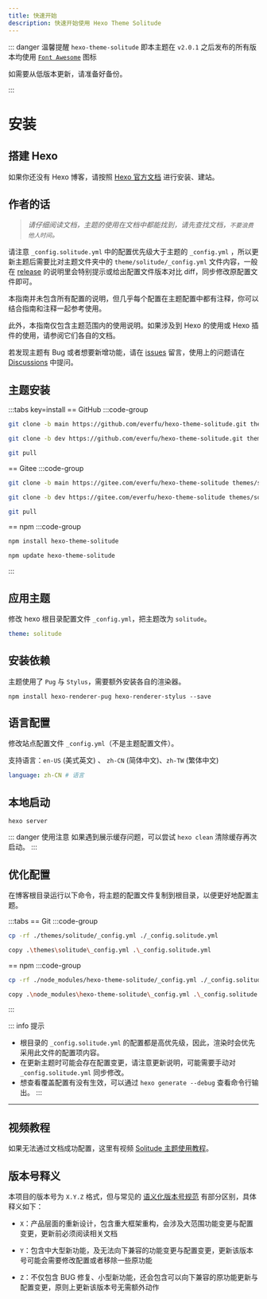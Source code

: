 ```yaml
---
title: 快速开始
description: 快速开始使用 Hexo Theme Solitude
---
```


::: danger 温馨提醒
`hexo-theme-solitude` 即本主题在 `v2.0.1` 之后发布的所有版本均使用 [`Font Awesome`](https://fontawesome.com/search?o=r&m=free) 图标

如需要从低版本更新，请准备好备份。

:::

# 安装

## 搭建 Hexo

如果你还没有 Hexo 博客，请按照 [Hexo 官方文档](https://hexo.io/zh-cn/docs/) 进行安装、建站。

## 作者的话

> *请仔细阅读文档，主题的使用在文档中都能找到，请先查找文档，`不要浪费他人时间`。*

请注意 `_config.solitude.yml` 中的配置优先级大于主题的 `_config.yml` ，所以更新主题后需要比对主题文件夹中的 `theme/solitude/_config.yml` 文件内容，一般在 [release](https://github.com/everfu/hexo-theme-solitude/releases) 的说明里会特别提示或给出配置文件版本对比 diff，同步修改原配置文件即可。

本指南并未包含所有配置的说明，但几乎每个配置在主题配置中都有注释，你可以结合指南和注释一起参考使用。

此外，本指南仅包含主题范围内的使用说明。如果涉及到 Hexo 的使用或 Hexo 插件的使用，请参阅它们各自的文档。

若发现主题有 Bug 或者想要新增功能，请在 [issues](https://github.com/everfu/Hexo-theme-solitude/issues) 留言，使用上的问题请在 [Discussions](https://github.com/orgs/everfu/discussions) 中提问。


## 主题安装

:::tabs key=install
== GitHub
:::code-group
```bash [稳定版]
git clone -b main https://github.com/everfu/hexo-theme-solitude.git themes/solitude
```

```bash [开发版]
git clone -b dev https://github.com/everfu/hexo-theme-solitude.git themes/solitude
```

```bash [升级方法]
git pull
```
== Gitee
:::code-group
```bash [稳定版]
git clone -b main https://gitee.com/everfu/hexo-theme-solitude themes/solitude
```

```bash [开发版]
git clone -b dev https://gitee.com/everfu/hexo-theme-solitude themes/solitude
```

```bash [升级方法]
git pull
```
== npm
:::code-group
```bash [稳定版]
npm install hexo-theme-solitude
```

```bash [升级方法]
npm update hexo-theme-solitude
```
:::

## 应用主题

修改 hexo 根目录配置文件 `_config.yml`，把主题改为 `solitude`。​

```yaml [_config.yml]
theme: solitude
```

## 安装依赖

主题使用了 `Pug` 与 `Stylus`，需要额外安装各自的渲染器。

```shell [Terminal]
npm install hexo-renderer-pug hexo-renderer-stylus --save
```

## 语言配置

修改站点配置文件 `_config.yml`（不是主题配置文件）。

支持语言：`en-US` (美式英文) 、 `zh-CN` (简体中文)、`zh-TW` (繁体中文)

```yaml [_config.yml]
language: zh-CN # 语言
```

## 本地启动
```shell [Terminal]
hexo server
```

::: danger 使用注意
如果遇到展示缓存问题，可以尝试 `hexo clean` 清除缓存再次启动。
:::

## 优化配置

在博客根目录运行以下命令，将主题的配置文件复制到根目录，以便更好地配置主题。

:::tabs
== Git
:::code-group
```bash [Mac/Linux]
cp -rf ./themes/solitude/_config.yml ./_config.solitude.yml
```

```bash [Windows]
copy .\themes\solitude\_config.yml .\_config.solitude.yml
```
== npm
:::code-group
```bash [Mac/Linux]
cp -rf ./node_modules/hexo-theme-solitude/_config.yml ./_config.solitude.yml
```

```bash [Windows]
copy .\node_modules\hexo-theme-solitude\_config.yml .\_config.solitude.yml
```
:::

::: info 提示
- 根目录的 `_config.solitude.yml` 的配置都是高优先级，因此，渲染时会优先采用此文件的配置项内容。
- 在更新主题时可能会存在配置变更，请注意更新说明，可能需要手动对 `_config.solitude.yml` 同步修改。
- 想查看覆盖配置有没有生效，可以通过 `hexo generate --debug` 查看命令行输出。
:::

---
## 视频教程

如果无法通过文档成功配置，这里有视频 [Solitude 主题使用教程](https://space.bilibili.com/1329819902/channel/seriesdetail?sid=3761808)。

## 版本号释义

本项目的版本号为 `X.Y.Z` 格式，但与常见的 [语义化版本号规范](https://semver.org/lang/zh-CN/) 有部分区别，具体释义如下：

- `X`：产品层面的重新设计，包含重大框架重构，会涉及大范围功能变更与配置变更，更新前必须阅读相关文档

- `Y`：包含中大型新功能，及无法向下兼容的功能变更与配置变更，更新该版本号可能会需要修改配置或者移除一些原功能

- `Z`：不仅包含 BUG 修复、小型新功能，还会包含可以向下兼容的原功能更新与配置变更，原则上更新该版本号无需额外动作